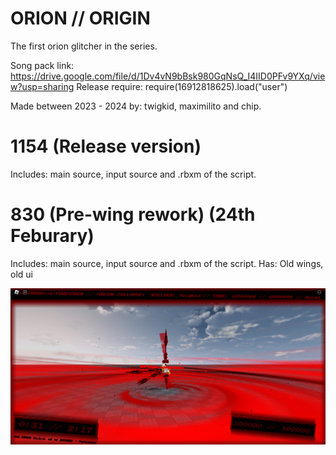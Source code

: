# ORION // ORIGIN
The first orion glitcher in the series.



Song pack link: https://drive.google.com/file/d/1Dv4vN9bBsk980GqNsQ_I4IID0PFv9YXq/view?usp=sharing
Release require: require(16912818625).load("user")

Made between
2023 - 2024
by: twigkid, maximilito and chip.

# 1154 (Release version)
Includes: main source, input source and .rbxm of the script.
# 830 (Pre-wing rework) (24th Feburary)
Includes: main source, input source and .rbxm of the script.
Has: Old wings, old ui

![Picture of "404-FORBIDDEN"](RobloxScreenShot20240607_170233809.png)
